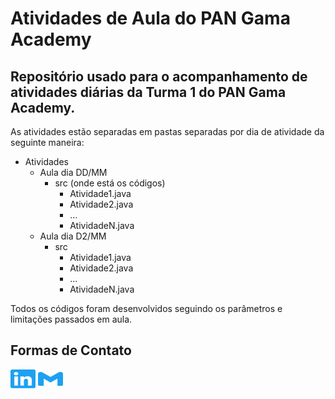 # Atividades de Aula do PAN Gama Academy

## Repositório usado para o acompanhamento de atividades diárias da Turma 1 do PAN Gama Academy. 

<p>As atividades estão separadas em pastas separadas por dia de atividade da seguinte maneira:

- Atividades
  - Aula dia DD/MM
    - src (onde está os códigos)
      - Atividade1.java
      - Atividade2.java
      - ...
      - AtividadeN.java
  - Aula dia D2/MM
    - src
      - Atividade1.java
      - Atividade2.java
      - ...
      - AtividadeN.java

Todos os códigos foram desenvolvidos seguindo os parâmetros e limitações passados em aula.</p>

## Formas de Contato

<a href="https://www.linkedin.com/in/brunoclaudino/" target="blank"><img style="background-color: #abc" align="center" src="https://github.com/brunoclaudino/brunoclaudino/blob/3c110bc450538b61248dbd1554b19fbe5be1341b/icons/linkedin.svg" height="30" width="40" /></a>
<a href="mailto:brunoclaudinomatias@gmail.com" target="blank"><img align="center" src="https://github.com/brunoclaudino/brunoclaudino/blob/d5913c2b2212387f5e7d2e52b968d0bc7709741a/icons/gmail.svg" alt="victoria.oliveiragomes@gmail.com" height="30" width="40" /></a>
